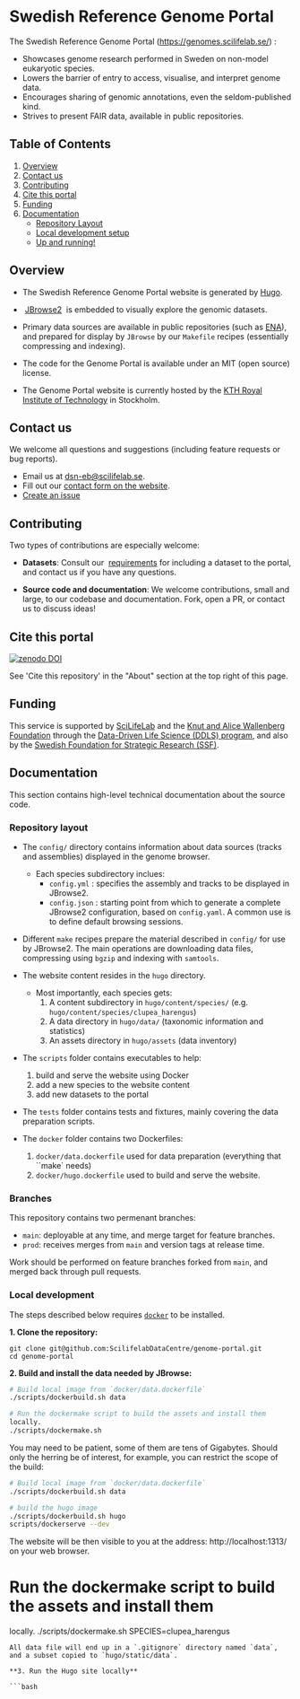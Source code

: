 Swedish Reference Genome Portal
========

The Swedish Reference Genome Portal (https://genomes.scilifelab.se/) :

- Showcases genome research performed in Sweden on non-model eukaryotic species.
- Lowers the barrier of entry to access, visualise, and interpret genome data.
- Encourages sharing of genomic annotations, even the seldom-published kind.
- Strives to present FAIR data, available in public repositories.


## Table of Contents

1. [Overview](#implementation-overview)
2. [Contact us](#contact-us)
3. [Contributing](#contributing)
4. [Cite this portal](#cite-this-portal)
5. [Funding](#funding)
6. [Documentation](#development-information)
	- [Repository Layout](#repository-layout)
	- [Local development setup](#local-development-setup)
	- [Up and running!](#org6eb5bf4)


## Overview

- The Swedish Reference Genome Portal website is generated by
[Hugo](https://gohugo.io/).

-  [JBrowse2](https://jbrowse.org/jb2/)  is embedded to visually
explore the genomic datasets.

- Primary data sources are available in public repositories (such as
[ENA](https://www.ebi.ac.uk/ena/browser/home)), and prepared for
display by `JBrowse` by our `Makefile` recipes (essentially
compressing and indexing).

- The code for the Genome Portal is available under an MIT (open
  source) license.

- The Genome Portal website is currently hosted by the [KTH Royal
  Institute of Technology](https://www.kth.se/) in Stockholm.


## Contact us

We welcome all questions and suggestions (including feature requests or bug reports).

- Email us at [dsn-eb@scilifelab.se](mailto:dsn-eb@scilifelab.se).
- Fill out our [contact form on the website](https://genomes.scilifelab.se/contact/).
- [Create an issue](https://github.com/ScilifelabDataCentre/genome-portal/issues/new)


## Contributing

Two types of contributions are especially welcome:

- **Datasets**: Consult our
 [requirements](https://genomes.scilifelab.se/contribute) for
including a dataset to the portal, and contact us if you have any
questions.

- **Source code and documentation**: We welcome contributions, small
  and large, to our codebase and documentation. Fork, open a PR, or
  contact us to discuss ideas!


## Cite this portal

<a href="TODO"><img src="https://zenodo.org/badge/256458920.svg" alt="zenodo DOI"></a>

See 'Cite this repository' in the "About" section at the top right of
this page.

## Funding

This service is supported by [SciLifeLab](https://www.scilifelab.se/)
and the [Knut and Alice Wallenberg
Foundation](https://kaw.wallenberg.org/en) through the [Data-Driven
Life Science (DDLS) program](https://www.scilifelab.se/data-driven/),
and also by the [Swedish Foundation for Strategic Research
(SSF)](https://strategiska.se/en/).


## Documentation

This section contains high-level technical documentation about the
source code.

### Repository layout


- The `config/` directory contains information about data sources
  (tracks and assemblies) displayed in the genome browser.
  - Each species subdirectory inclues:
	- `config.yml` : specifies the assembly and tracks to be displayed in JBrowse2.
	- `config.json` : starting point from which to generate a complete JBrowse2
      configuration, based on `config.yaml`. A common use is to define
      default browsing sessions.

- Different `make` recipes prepare the material described in `config/`
  for use by JBrowse2. The main operations are downloading data files,
  compressing using `bgzip` and indexing with `samtools`.

- The website content resides in the `hugo` directory.
  - Most importantly, each species gets:
    1. A content subdirectory in `hugo/content/species/` (e.g. `hugo/content/species/clupea_harengus`)
	2. A data directory in `hugo/data/` (taxonomic information and statistics)
	3. An assets directory in `hugo/assets` (data inventory)

- The `scripts` folder contains executables to help:
    1. build and serve the website using Docker
	2. add a new species to the website content
	3. add new datasets to the portal

- The `tests` folder contains tests and fixtures, mainly covering the
  data preparation scripts.

- The `docker` folder contains two Dockerfiles:
	1. `docker/data.dockerfile` used for data preparation (everything that ``make` needs)
	2. `docker/hugo.dockerfile` used to build and serve the website.


### Branches

This repository contains two permenant branches:
- `main`: deployable at any time, and merge target for feature branches.
- `prod`: receives merges from `main` and version tags at release time.

Work should be performed on feature branches forked from `main`, and
merged back through pull requests.

### Local development

The steps described below requires
[`docker`](https://www.docker.com/) to be installed.

**1. Clone the repository:**

```
git clone git@github.com:ScilifelabDataCentre/genome-portal.git
cd genome-portal
```

**2. Build and install the data needed by JBrowse:**

```bash
# Build local image from `docker/data.dockerfile`
./scripts/dockerbuild.sh data

# Run the dockermake script to build the assets and install them
locally.
./scripts/dockermake.sh
```
You may need to be patient, some of them are tens of Gigabytes. Should
only the herring be of interest, for example, you can restrict the
scope of the build:

```bash
# Build local image from `docker/data.dockerfile`
./scripts/dockerbuild.sh data

# build the hugo image
./scripts/dockerbuild.sh hugo
scripts/dockerserve --dev
```

The website will be then visible to you at the address: http://localhost:1313/ on your web browser.
# Run the dockermake script to build the assets and install them
locally.
./scripts/dockermake.sh SPECIES=clupea_harengus
```
All data file will end up in a `.gitignore` directory named `data`,
and a subset copied to `hugo/static/data`.

**3. Run the Hugo site locally**

```bash
